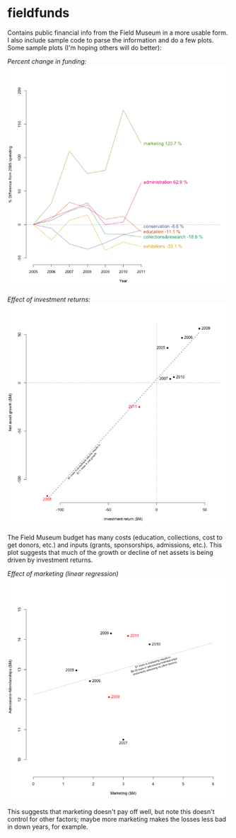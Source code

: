 fieldfunds
==========

Contains public financial info from the Field Museum in a more usable form. I also include sample code to parse the information and do a few plots. Some sample plots (I'm hoping others will do better):

*Percent change in funding:*
[![Percent change in funding](https://github.com/bomeara/fieldfunds/blob/master/PercentSpendingChange.png?raw=true)](#percentchange)

*Effect of investment returns:*
[![Investment returns](https://github.com/bomeara/fieldfunds/blob/master/AssetsVsInvestment.png?raw=true)](#investment)

The Field Museum budget has many costs (education, collections, cost to get donors, etc.) and inputs (grants, sponsorships, admissions, etc.). This plot suggests that much of the growth or decline of net assets is being driven by investment returns.


*Effect of marketing (linear regression)*
[![Marketing impact](https://github.com/bomeara/fieldfunds/blob/master/MarketingImpact.png?raw=true)](#marketing)

This suggests that marketing doesn't pay off well, but note this doesn't control for other factors; maybe more marketing makes the losses less bad in down years, for example.

